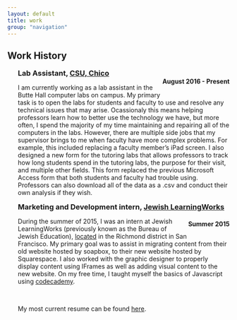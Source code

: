 ```yaml
---
layout: default
title: work
group: "navigation"
---
```


<h2>Work History</h2>     
<ul>
<h3 style="display:inline;">Lab Assistant, <a href="http://www.csuchico.edu" target="_blank">CSU, Chico</a></h3> 
<h4 style="display:inline; float:right;">August 2016 - Present</h4>
<p>I am currently working as a lab assistant in the Butte Hall computer labs on campus. My primary task is to open the labs for students and faculty to use and resolve any technical issues that may arise. Ocassionaly this means helping professors learn how to better use the technology we have, but more often, I spend the majority of my time maintaining and repairing all of the computers in the labs. However, there are multiple side jobs that my supervisor brings to me when faculty have more complex problems. For example, this included replacing a faculty member&rsquo;s iPad screen. I also designed a new form for the tutoring labs that allows professors to track how long students spend in the tutoring labs, the purpose for their visit, and multiple other fields. This form replaced the previous Microsoft Access form that both students and faculty had trouble using. Professors can also download all of the data as a .csv and conduct their own analysis if they wish.</p>

<h3 style="display:inline;">Marketing and Development intern, <a href="http://www.jewishlearningworks.org" target="_blank"> Jewish LearningWorks</a></h3> 
<h4 style="display:inline; float:right;">Summer 2015</h4>
<p>During the summer of 2015, I was an intern at Jewish LearningWorks (previously known as the Bureau of Jewish Education), <a href="https://www.google.com/maps/place/Jewish+LearningWorks/@37.7760083,-122.4731152,15z/data=!4m5!3m4!1s0x0:0x3d00aeefab06495b!8m2!3d37.7760083!4d-122.4731152" target="_blank">located</a> in the Richmond district in San Francisco. My primary goal was to assist in migrating content from their old website hosted by soapbox, to their new website hosted by Squarespace. I also worked with the graphic designer to properly display content using IFrames as well as adding visual content to the new website. On my free time, I taught myself the basics of Javascript using <a href="https://www.codecademy.com/" target="_blank">codecademy</a>.</p>
<br>
<p>My most current resume can be found <a href="Data/media/pdf/resume.pdf" target="_blank">here</a>.</p>
